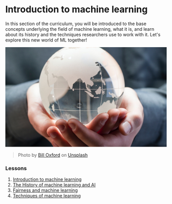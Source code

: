 # Introduction to machine learning

In this section of the curriculum, you will be introduced to the base concepts underlying the field of machine learning, what it is, and learn about its history and the techniques researchers use to work with it.  Let's explore this new world of ML together!

![globe](images/globe.jpg)
> Photo by <a href="https://unsplash.com/@bill_oxford?utm_source=unsplash&utm_medium=referral&utm_content=creditCopyText">Bill Oxford</a> on <a href="https://unsplash.com/s/photos/globe?utm_source=unsplash&utm_medium=referral&utm_content=creditCopyText">Unsplash</a>
  
### Lessons

1. [Introduction to machine learning](1.1-intro-to-ML/README.md)
2. [The History of machine learning and AI](1.2-history-of-ML/README.md)
3. [Fairness and machine learning](1.3-python-for-ML/README.md)
3. [Techniques of machine learning](1.4-techniques-of-ML/README.md)
